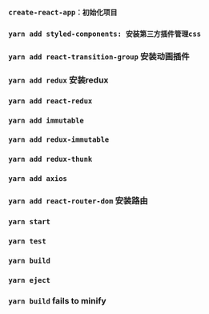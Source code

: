 ### `create-react-app：初始化项目`
### `yarn add styled-components: 安装第三方插件管理css`
### `yarn add react-transition-group` 安装动画插件
### `yarn add redux` 安装redux
### `yarn add react-redux`
### `yarn add immutable`
### `yarn add redux-immutable`
### `yarn add redux-thunk`
### `yarn add axios`
### `yarn add react-router-dom` 安装路由
 
### `yarn start`


### `yarn test`


### `yarn build`


### `yarn eject`



### `yarn build` fails to minify
